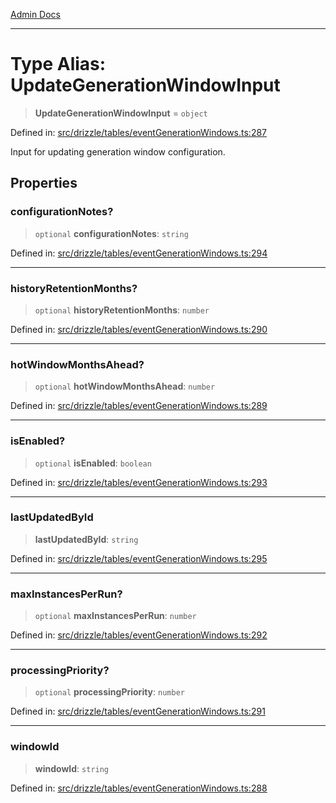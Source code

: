 [Admin Docs](/)

***

# Type Alias: UpdateGenerationWindowInput

> **UpdateGenerationWindowInput** = `object`

Defined in: [src/drizzle/tables/eventGenerationWindows.ts:287](https://github.com/Sourya07/talawa-api/blob/2dc82649c98e5346c00cdf926fe1d0bc13ec1544/src/drizzle/tables/eventGenerationWindows.ts#L287)

Input for updating generation window configuration.

## Properties

### configurationNotes?

> `optional` **configurationNotes**: `string`

Defined in: [src/drizzle/tables/eventGenerationWindows.ts:294](https://github.com/Sourya07/talawa-api/blob/2dc82649c98e5346c00cdf926fe1d0bc13ec1544/src/drizzle/tables/eventGenerationWindows.ts#L294)

***

### historyRetentionMonths?

> `optional` **historyRetentionMonths**: `number`

Defined in: [src/drizzle/tables/eventGenerationWindows.ts:290](https://github.com/Sourya07/talawa-api/blob/2dc82649c98e5346c00cdf926fe1d0bc13ec1544/src/drizzle/tables/eventGenerationWindows.ts#L290)

***

### hotWindowMonthsAhead?

> `optional` **hotWindowMonthsAhead**: `number`

Defined in: [src/drizzle/tables/eventGenerationWindows.ts:289](https://github.com/Sourya07/talawa-api/blob/2dc82649c98e5346c00cdf926fe1d0bc13ec1544/src/drizzle/tables/eventGenerationWindows.ts#L289)

***

### isEnabled?

> `optional` **isEnabled**: `boolean`

Defined in: [src/drizzle/tables/eventGenerationWindows.ts:293](https://github.com/Sourya07/talawa-api/blob/2dc82649c98e5346c00cdf926fe1d0bc13ec1544/src/drizzle/tables/eventGenerationWindows.ts#L293)

***

### lastUpdatedById

> **lastUpdatedById**: `string`

Defined in: [src/drizzle/tables/eventGenerationWindows.ts:295](https://github.com/Sourya07/talawa-api/blob/2dc82649c98e5346c00cdf926fe1d0bc13ec1544/src/drizzle/tables/eventGenerationWindows.ts#L295)

***

### maxInstancesPerRun?

> `optional` **maxInstancesPerRun**: `number`

Defined in: [src/drizzle/tables/eventGenerationWindows.ts:292](https://github.com/Sourya07/talawa-api/blob/2dc82649c98e5346c00cdf926fe1d0bc13ec1544/src/drizzle/tables/eventGenerationWindows.ts#L292)

***

### processingPriority?

> `optional` **processingPriority**: `number`

Defined in: [src/drizzle/tables/eventGenerationWindows.ts:291](https://github.com/Sourya07/talawa-api/blob/2dc82649c98e5346c00cdf926fe1d0bc13ec1544/src/drizzle/tables/eventGenerationWindows.ts#L291)

***

### windowId

> **windowId**: `string`

Defined in: [src/drizzle/tables/eventGenerationWindows.ts:288](https://github.com/Sourya07/talawa-api/blob/2dc82649c98e5346c00cdf926fe1d0bc13ec1544/src/drizzle/tables/eventGenerationWindows.ts#L288)
